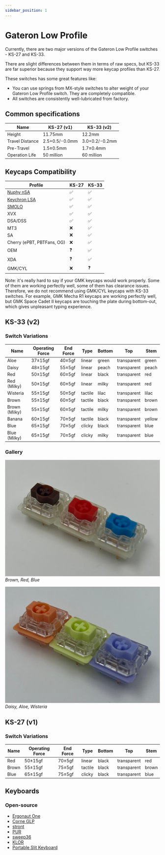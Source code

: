 ```yaml
---
sidebar_position: 1
---
```


# Gateron Low Profile

Currently, there are two major versions of the Gateron Low Profile switches - KS-27 and KS-33.

There are slight differences between them in terms of raw specs, but KS-33 are far superior because they support way more keycap profiles than KS-27.

These switches has some great features like:
* You can use springs from MX-style switches to alter weight of your Gateron Low Profile switch. They are completely compatible.
* All switches are consistently well-lubricated from factory.

## Common specifications

| Name            | KS-27 (v1)     | KS-33 (v2)     |
| --------------- | -------------- | -------------- |
| Height          | 11.75mm        | 12.2mm         |
| Travel Distance | 2.5+0.5/-0.0mm | 3.0+0.2/-0.2mm |
| Pre-Travel      | 1.5±0.5mm      | 1.7±0.4mm      |
| Operation Life  | 50 million     | 60 million     |

## Keycaps Compatibility

| Profile                                                                               | KS-27 | KS-33 |
|---------------------------------------------------------------------------------------|-------|-------|
| [Nuphy nSA](https://nuphy.com/collections/keycaps?filter.p.tag=nSA+%28Low-Profile%29) | ✅     | ✅     |
| [Keychron LSA](https://www.keychron.com/collections/keychron-low-profile-keycaps)     | ✅     | ✅     |
| [SMOLO](https://shop.beekeeb.com/product/smolo-low-profile-keycap/)                   | ✅     | ✅     |
| XVX                                                                                   | ✅     | ✅     |
| DSA/DSS                                                                               | ✅     | ✅     |
| MT3                                                                                   | ❌     | ✅     |
| SA                                                                                    | ❌     | ✅     |
| Cherry (ePBT, PBTFans, OG)                                                            | ❌     | ✅     |
| OEM                                                                                   | ❓     | ✅     |
| XDA                                                                                   | ❓     | ✅     |
| GMK/CYL                                                                               | ❌     | ❓     |

Note: it's really hard to say if your GMK keycaps would work properly. Some of them are working perfectly well, some of them has clearance issues. Therefore, we do not recommend using GMK/CYL keycaps with KS-33 switches. For example, GMK Mecha R1 keycaps are working perfectly well, but GMK Space Cadet II keycaps are touching the plate during bottom-out, which gives unpleasant typing experience.

## KS-33 (v2)

### Switch Variations

| Name          | Operating Force | End Force | Type        | Bottom | Top          | Stem   |
| ------------- | --------------- | --------- | ----------- | ------ | ------------ | ------ |
| Aloe          | 37±15gf         | 40±5gf    | linear      | green  | transparent  | green  |
| Daisy         | 48±15gf         | 55±5gf    | linear      | peach  | transparent  | peach  |
| Red           | 50±15gf         | 60±5gf    | linear      | black  | transparent  | red    |
| Red (Milky)   | 50±15gf         | 60±5gf    | linear      | milky  | transparent  | red    |
| Wisteria      | 55±15gf         | 50±5gf    | tactile     | lilac  | transparent  | lilac  |
| Brown         | 55±15gf         | 60±5gf    | tactile     | black  | transparent  | brown  |
| Brown (Milky) | 55±15gf         | 60±5gf    | tactile     | milky  | transparent  | brown  |
| Banana        | 60±15gf         | 70±5gf    | tactile     | black  | transparent  | yellow |
| Blue          | 65±15gf         | 70±5gf    | clicky      | black  | transparent  | blue   |
| Blue (Milky)  | 65±15gf         | 70±5gf    | clicky      | milky  | transparent  | blue   |

### Gallery

![brown_red_blue](/img/brown_red_blue.jpg)
*Brown, Red, Blue*

![daisy_aloe_wisteria](/img/daisy_aloe_wisteria.jpg)
*Daisy, Aloe, Wisteria*

## KS-27 (v1)

### Switch Variations

| Name  | Operating Force | End Force | Type    | Bottom | Top         | Stem  |
| ----- | --------------- | --------- | ------- | ------ | ----------- | ----- |
| Red   | 50±15gf         | 70±5gf    | linear  | black  | transparent | red   |
| Brown | 55±15gf         | 75±5gf    | tactile | black  | transparent | brown |
| Blue  | 65±15gf         | 75±5gf    | clicky  | black  | transparent | blue  |

## Keyboards

### Open-source

* [Ergonaut One](https://github.com/ergonautkb/one)
* [Corne GLP](https://github.com/beekeeb/crkbd-glp)
* [stront](https://github.com/zzeneg/stront)
* [PUR](https://github.com/1000eyed/pur)
* [sweep36](https://github.com/sadekbaroudi/sweep36/tree/master)
* [KLOR](https://github.com/sadekbaroudi/KLOR)
* [Portable Slit Keyboard](https://github.com/klesh/pskeeb/tree/main)
